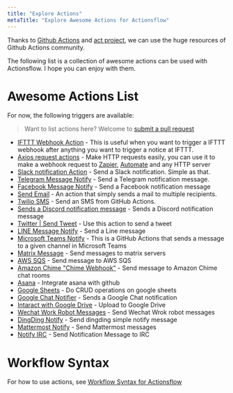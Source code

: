 ```yaml
---
title: "Explore Actions"
metaTitle: "Explore Awesome Actions for Actionsflow"
---
```


Thanks to [Github Actions](https://github.com/marketplace?type=actions) and [act project](https://github.com/nektos/act), we can use the huge resources of Github Actions community.

The following list is a collection of awesome actions can be used with Actionsflow. I hope you can enjoy with them.

# Awesome Actions List

For now, the following triggers are available:

> Want to list actions here? Welcome to [submit a pull request](https://github.com/actionsflow/actionsflow/edit/main/docs/actions.md)

- [IFTTT Webhook Action](https://github.com/marketplace/actions/ifttt-webhook-action) - This is useful when you want to trigger a IFTTT webhook after anything you want to trigger a notice at IFTTT.
- [Axios request actions](https://github.com/marketplace/actions/axios-action) - Make HTTP requests easily, you can use it to make a webhook request to [Zapier](https://zapier.com/), [Automate](https://automate.io/) and any HTTP server
- [Slack notification Action](https://github.com/marketplace/actions/github-action-for-slack) - Send a Slack notification. Simple as that.
- [Telegram Message Notify](https://github.com/marketplace/actions/telegram-message-notify) - Send a Telegram notification message.
- [Facebook Message Notify](https://github.com/marketplace/actions/facebook-message-notify) - Send a Facebook notification message
- [Send Email](https://github.com/marketplace/actions/send-email) - An action that simply sends a mail to multiple recipients.
- [Twilio SMS](https://github.com/marketplace/actions/twilio-sms) - Send an SMS from GitHub Actions.
- [Sends a Discord notification message](https://github.com/marketplace/actions/actions-for-discord) - Sends a Discord notification message
- [Twitter | Send Tweet](https://github.com/marketplace/actions/send-tweet-action) - Use this action to send a tweet
- [LINE Message Notify](https://github.com/marketplace/actions/line-message-notify) - Send a Line message
- [Microsoft Teams Notify](https://github.com/marketplace/actions/microsoft-teams-generic) - This is a GitHub Actions that sends a message to a given channel in Microsoft Teams
- [Matrix Message](https://github.com/marketplace/actions/matrix-message) - Send messages to matrix servers
- [AWS SQS](https://github.com/marketplace/actions/aws-sqs) - Send message to AWS SQS
- [Amazon Chime "Chime Webhook"](https://github.com/marketplace/actions/amazon-chime-chime-webhook-action-for-github-actions) - Send message to Amazon Chime chat rooms
- [Asana](https://github.com/marketplace/actions/asana-git) - Integrate asana with github
- [Google Sheets](https://github.com/marketplace/actions/gsheet-action) - Do CRUD operations on google sheets
- [Google Chat Notifier](https://github.com/marketplace/actions/google-chat-release-notifier) - Sends a Google Chat notification
- [Intaract with Google Drive](https://github.com/marketplace/actions/intaract-with-google-drive) - Upload to Google Drive
- [Wechat Work Robot Messages](https://github.com/marketplace/actions/wechat-work-robot-messages) - Send Wechat Wrok robot messages
- [DingDing Notify](https://github.com/marketplace/actions/dingding-notify-action) - Send dingding simple notify message
- [Mattermost Notify](https://github.com/marketplace/actions/mattermost) - Send Mattermost messages
- [Notify IRC](https://github.com/marketplace/actions/notify-irc) - Send Notification Message to IRC

# Workflow Syntax

For how to use actions, see [Workflow Syntax for Actionsflow](./workflow.md)
